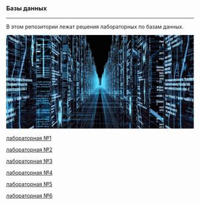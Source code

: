 ### Базы данных
---
В этом репозитории лежат решения лабораторных по базам данных.

<p align="center"><img src=https://github.com/georgedem975/DB/blob/master/assets/db.jpg></a></p>

[лабораторная №1](https://github.com/georgedem975/DB/blob/master/lab-1/README.md)

[лабораторная №2]()

[лабораторная №3]()

[лабораторная №4]()

[лабораторная №5]()

[лабораторная №6]()